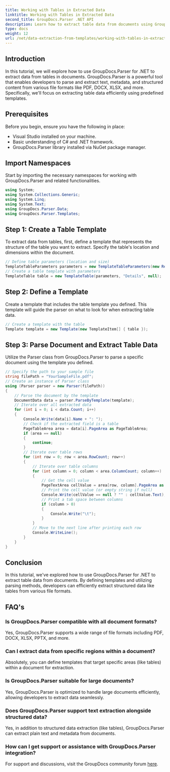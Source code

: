 ```yaml
---
title: Working with Tables in Extracted Data
linktitle: Working with Tables in Extracted Data
second_title: GroupDocs.Parser .NET API
description: Learn how to extract table data from documents using GroupDocs.Parser for .NET. Efficiently parse structured content with predefined templates.
type: docs
weight: 12
url: /net/data-extraction-from-templates/working-with-tables-in-extracted-data/
---
```

## Introduction
In this tutorial, we will explore how to use GroupDocs.Parser for .NET to extract data from tables in documents. GroupDocs.Parser is a powerful tool that enables developers to parse and extract text, metadata, and structured content from various file formats like PDF, DOCX, XLSX, and more. Specifically, we'll focus on extracting table data efficiently using predefined templates.
## Prerequisites
Before you begin, ensure you have the following in place:
- Visual Studio installed on your machine.
- Basic understanding of C# and .NET framework.
- GroupDocs.Parser library installed via NuGet package manager.

## Import Namespaces
Start by importing the necessary namespaces for working with GroupDocs.Parser and related functionalities.
```csharp
using System;
using System.Collections.Generic;
using System.Linq;
using System.Text;
using GroupDocs.Parser.Data;
using GroupDocs.Parser.Templates;
```
## Step 1: Create a Table Template
To extract data from tables, first, define a template that represents the structure of the table you want to extract. Specify the table's location and dimensions within the document.
```csharp
// Define table parameters (location and size)
TemplateTableParameters parameters = new TemplateTableParameters(new Rectangle(new Point(35, 320), new Size(530, 55)), null);
// Create a table template with parameters
TemplateTable table = new TemplateTable(parameters, "Details", null);
```
## Step 2: Define a Template
Create a template that includes the table template you defined. This template will guide the parser on what to look for when extracting table data.
```csharp
// Create a template with the table
Template template = new Template(new TemplateItem[] { table });
```
## Step 3: Parse Document and Extract Table Data
Utilize the Parser class from GroupDocs.Parser to parse a specific document using the template you defined.
```csharp
// Specify the path to your sample file
string filePath = "YourSampleFile.pdf";
// Create an instance of Parser class
using (Parser parser = new Parser(filePath))
{
    // Parse the document by the template
    DocumentData data = parser.ParseByTemplate(template);
    // Iterate over all extracted data
    for (int i = 0; i < data.Count; i++)
    {
        Console.Write(data[i].Name + ": ");
        // Check if the extracted field is a table
        PageTableArea area = data[i].PageArea as PageTableArea;
        if (area == null)
        {
            continue;
        }
        // Iterate over table rows
        for (int row = 0; row < area.RowCount; row++)
        {
            // Iterate over table columns
            for (int column = 0; column < area.ColumnCount; column++)
            {
                // Get the cell value
                PageTextArea cellValue = area[row, column].PageArea as PageTextArea;
                // Print the cell value (or empty string if null)
                Console.Write(cellValue == null ? "" : cellValue.Text);
                // Print a tab space between columns
                if (column > 0)
                {
                    Console.Write("\t");
                }
            }
            // Move to the next line after printing each row
            Console.WriteLine();
        }
    }
}
```

## Conclusion
In this tutorial, we've explored how to use GroupDocs.Parser for .NET to extract table data from documents. By defining templates and utilizing parsing methods, developers can efficiently extract structured data like tables from various file formats.

## FAQ's
### Is GroupDocs.Parser compatible with all document formats?
Yes, GroupDocs.Parser supports a wide range of file formats including PDF, DOCX, XLSX, PPTX, and more.
### Can I extract data from specific regions within a document?
Absolutely, you can define templates that target specific areas (like tables) within a document for extraction.
### Is GroupDocs.Parser suitable for large documents?
Yes, GroupDocs.Parser is optimized to handle large documents efficiently, allowing developers to extract data seamlessly.
### Does GroupDocs.Parser support text extraction alongside structured data?
Yes, in addition to structured data extraction (like tables), GroupDocs.Parser can extract plain text and metadata from documents.
### How can I get support or assistance with GroupDocs.Parser integration?
For support and discussions, visit the GroupDocs community forum [here](https://forum.groupdocs.com/c/parser/17).
